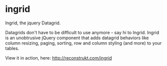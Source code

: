 ingrid
======

Ingrid, the jquery Datagrid.

Datagrids don't have to be difficult to use anymore - say hi to Ingrid. Ingrid is an unobtrusive jQuery component that adds datagrid behaviors like column resizing, paging, sorting, row and column styling (and more) to your tables. 

View it in action, here: http://reconstrukt.com/ingrid

